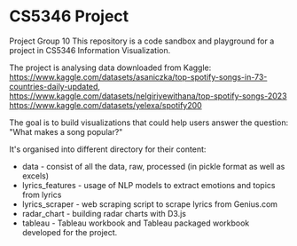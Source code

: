 # CS5346 Project
Project Group 10
This repository is a code sandbox and playground for a project in CS5346 Information Visualization. 

The project is analysing data downloaded from Kaggle:
https://www.kaggle.com/datasets/asaniczka/top-spotify-songs-in-73-countries-daily-updated,
https://www.kaggle.com/datasets/nelgiriyewithana/top-spotify-songs-2023
https://www.kaggle.com/datasets/yelexa/spotify200

The goal is to build visualizations that could help users answer the question: "What makes a song popular?"


It's organised into different directory for their content:
- data - consist of all the data, raw, processed (in pickle format as well as excels)
- lyrics_features - usage of NLP models to extract emotions and topics from lyrics
- lyrics_scraper - web scraping script to scrape lyrics from Genius.com
- radar_chart - building radar charts with D3.js
- tableau - Tableau workbook and Tableau packaged workbook developed for the project.
